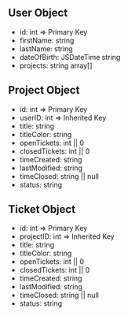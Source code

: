 ## User Object

-   id: int => Primary Key
-   firstName: string
-   lastName: string
-   dateOfBirth: JSDateTime string
-   projects: string array[]

## Project Object

-   id: int => Primary Key
-   userID: int => Inherited Key
-   title: string
-   titleColor: string
-   openTickets: int || 0
-   closedTickets: int || 0
-   timeCreated: string
-   lastModified: string
-   timeClosed: string || null
-   status: string

## Ticket Object

-   id: int => Primary Key
-   projectID: int => Inherited Key
-   title: string
-   titleColor: string
-   openTickets: int || 0
-   closedTickets: int || 0
-   timeCreated: string
-   lastModified: string
-   timeClosed: string || null
-   status: string
